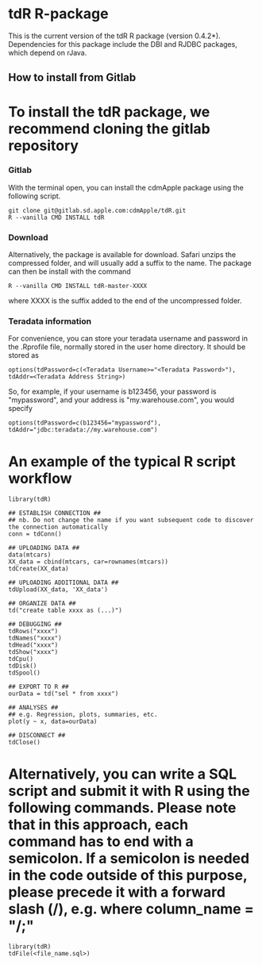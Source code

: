 # tdR R-package

This is the current version of the tdR R package (version 0.4.2\*). Dependencies for this package include the DBI and RJDBC packages, which depend on rJava.

## How to install from Gitlab ##

To install the tdR package, we recommend cloning the gitlab repository
=======

### Gitlab
With the terminal open, you can install the cdmApple package using the following script.

```shell
git clone git@gitlab.sd.apple.com:cdmApple/tdR.git
R --vanilla CMD INSTALL tdR
```

### Download
Alternatively, the package is available for download. Safari unzips the compressed folder, and will usually add a suffix to the name. The package can then be install with the command

```shell
R --vanilla CMD INSTALL tdR-master-XXXX
```

where XXXX is the suffix added to the end of the uncompressed folder.

### Teradata information
For convenience, you can store your teradata username and password in the .Rprofile file, normally stored in the user home directory. It should be stored as

```shell
options(tdPassword=c(<Teradata Username>="<Teradata Password>"), tdAddr=<Teradata Address String>)
```
So, for example, if your username is b123456, your password is "mypassword", and your address is "my.warehouse.com", you would specify 
```shell
options(tdPassword=c(b123456="mypassword"), tdAddr="jdbc:teradata://my.warehouse.com")
```

An example of the typical R script workflow
=======
```
library(tdR)

## ESTABLISH CONNECTION ##
## nb. Do not change the name if you want subsequent code to discover the connection automatically
conn = tdConn()

## UPLOADING DATA ##
data(mtcars)
XX_data = cbind(mtcars, car=rownames(mtcars)) 
tdCreate(XX_data)

## UPLOADING ADDITIONAL DATA ##
tdUpload(XX_data, 'XX_data')

## ORGANIZE DATA ##
td("create table xxxx as (...)")

## DEBUGGING ##
tdRows("xxxx")
tdNames("xxxx")
tdHead("xxxx")
tdShow("xxxx")
tdCpu()
tdDisk()
tdSpool()

## EXPORT TO R ##
ourData = td("sel * from xxxx")

## ANALYSES ##
## e.g. Regression, plots, summaries, etc.
plot(y ~ x, data=ourData)

## DISCONNECT ##
tdClose()
```

Alternatively, you can write a SQL script and submit it with R using the following commands. Please note that in this approach, each command has to end with a semicolon. If a semicolon is needed in the code outside of this purpose, please precede it with a forward slash (/), e.g. where column_name = "/;"
=======

```
library(tdR)
tdFile(<file_name.sql>)
```



